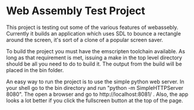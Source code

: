 # Web Assembly Test Project

This project is testing out some of the various features of webassebly. Currently it builds an application which uses SDL to bounce a rectangle around the screen, it's sort of a clone of a popular screen saver.

To build the project you must have the emscripten toolchain available. As long as that requirement is met, issuing a make in the top level directory should be all you need to do to build it. The output from the build will be placed in the bin folder.

An easy way to run the project is to use the simple python web server. In your shell go to the bin directory and run "python -m SimpleHTTPServer 8080". The open a browser and go to http://localhost:8081/ . Also, the app looks a lot better if you click the fullscreen button at the top of the page.
